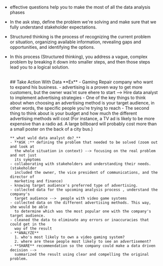 - effective questions help you to make the most of all the data analysis phases
- In the ask step, define the problem we're solving and make sure that we fully understand stakeholder expectations.
- Structured thinking is the process of recognizing the current problem or situation, organizing available information, revealing gaps and opportunities, and identifying the options.
- In this process (Structured thinking), you address a vague, complex problem by breaking it down into smaller steps, and then those steps lead you to a logical solution.

  <br/>
  ## Take Action With Data
  **Ex**
  - Gaming Repair company who want to expand his business.
    - advertising is a proven way to get more customers, but the owner was'nt sure ehere
      to start --> Hire data analyst to implement advertising strategies
    - One of the key things to think about when choosing an advertising method is your
      target audience, in other words, the specific people you're trying to reach
    - The second thing to think about is your budget and how much the different
      advertising methods will cost (For instance, a TV ad is likely to be more
      expensive than a radio ad. A large billboard will probably cost more than a small
      poster on the back of a city bus.)

      **_what wuld data analyst do?_**
      - **ASK :** defining the problem that needed to be solved (zoom out and look at
        the whole situation in context) --> focusing on the real problem and not just
        its symptoms
      - collaborating with stakeholders and understanding their needs. (stakeholder
        included the owner, the vice president of communications, and the director of
        marketing and finance)
      - knowing target audience's preferred type of advertising.
      - collected data for the upcoming analysis process , understand the company's
        target audience -->  people with video game systems
      - collected data on the different advertising methods. This way, she would be able
        to determine which was the most popular one with the company's target audience.
      - cleaned the data to eliminate any errors or inaccuracies that could get in the
        way of the result
      - **ANALYZE**
        1. who's most likely to own a video gaming system?
        2. where are these people most likely to see an advertisement?
      - **SHARE** recommendation so the company could make a data driven decision -->
        summarized the result using clear and compelling the original problem.
      
    
    
